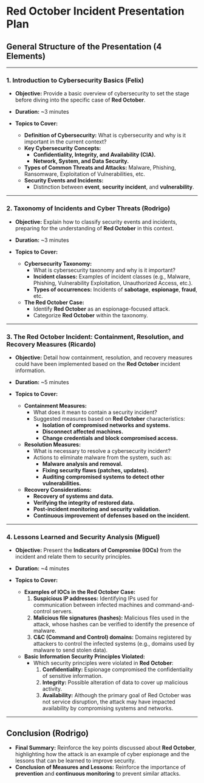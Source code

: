 # Red October Incident Presentation Plan

## General Structure of the Presentation (4 Elements)

---

### 1. Introduction to Cybersecurity Basics (Felix)
- **Objective:** Provide a basic overview of cybersecurity to set the stage before diving into the specific case of **Red October**.
- **Duration:** ~3 minutes

- **Topics to Cover:**
  - **Definition of Cybersecurity:** What is cybersecurity and why is it important in the current context?
  - **Key Cybersecurity Concepts:**
    - **Confidentiality, Integrity, and Availability (CIA).**
    - **Network, System, and Data Security.**
  - **Types of Common Threats and Attacks:** Malware, Phishing, Ransomware, Exploitation of Vulnerabilities, etc.
  - **Security Events and Incidents:**
    - Distinction between **event**, **security incident**, and **vulnerability**.

---

### 2. Taxonomy of Incidents and Cyber Threats (Rodrigo)
- **Objective:** Explain how to classify security events and incidents, preparing for the understanding of **Red October** in this context.
- **Duration:** ~3 minutes

- **Topics to Cover:**
  - **Cybersecurity Taxonomy:**
    - What is cybersecurity taxonomy and why is it important?
    - **Incident classes:** Examples of incident classes (e.g., Malware, Phishing, Vulnerability Exploitation, Unauthorized Access, etc.).
    - **Types of occurrences:** Incidents of **sabotage**, **espionage**, **fraud**, etc.
  - **The Red October Case:**
    - Identify **Red October** as an espionage-focused attack.
    - Categorize **Red October** within the taxonomy.

---

### 3. The Red October Incident: Containment, Resolution, and Recovery Measures (Ricardo)
- **Objective:** Detail how containment, resolution, and recovery measures could have been implemented based on the **Red October** incident information.
- **Duration:** ~5 minutes

- **Topics to Cover:**
  - **Containment Measures:**
    - What does it mean to contain a security incident?
    - Suggested measures based on **Red October** characteristics:
      - **Isolation of compromised networks and systems.**
      - **Disconnect affected machines.**
      - **Change credentials and block compromised access.**
  - **Resolution Measures:**
    - What is necessary to resolve a cybersecurity incident?
    - Actions to eliminate malware from the system, such as:
      - **Malware analysis and removal.**
      - **Fixing security flaws (patches, updates).**
      - **Auditing compromised systems to detect other vulnerabilities.**
  - **Recovery Considerations:**
    - **Recovery of systems and data.**
    - **Verifying the integrity of restored data.**
    - **Post-incident monitoring and security validation.**
    - **Continuous improvement of defenses based on the incident.**

---

### 4. Lessons Learned and Security Analysis (Miguel)
- **Objective:** Present the **Indicators of Compromise (IOCs)** from the incident and relate them to security principles.
- **Duration:** ~4 minutes

- **Topics to Cover:**
  - **Examples of IOCs in the Red October Case:**
    1. **Suspicious IP addresses:** Identifying IPs used for communication between infected machines and command-and-control servers.
    2. **Malicious file signatures (hashes):** Malicious files used in the attack, whose hashes can be verified to identify the presence of malware.
    3. **C&C (Command and Control) domains:** Domains registered by attackers to control the infected systems (e.g., domains used by malware to send stolen data).
  - **Basic Information Security Principles Violated:**
    - Which security principles were violated in **Red October**:
      1. **Confidentiality:** Espionage compromised the confidentiality of sensitive information.
      2. **Integrity:** Possible alteration of data to cover up malicious activity.
      3. **Availability:** Although the primary goal of Red October was not service disruption, the attack may have impacted availability by compromising systems and networks.

---

## Conclusion (Rodrigo)
- **Final Summary:** Reinforce the key points discussed about **Red October**, highlighting how the attack is an example of cyber espionage and the lessons that can be learned to improve security.
- **Conclusion of Measures and Lessons:** Reinforce the importance of **prevention** and **continuous monitoring** to prevent similar attacks.
